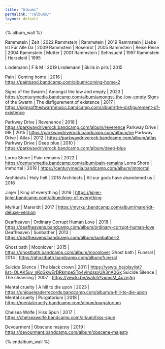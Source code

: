 ```yaml
---
title: "Albums"
permalink: "/albums/"
layout: default
---
```


<!-- Band | title | cover | year | link | tags -->
{% album_wall %}

Rammstein | Zeit | 2022
Rammstein | Rammstein | 2019
Rammstein | Liebe Ist Für Alle Da | 2009
Rammstein | Rosenrot | 2005
Rammstein | Reise Reise | 2004
Rammstein | Mutter | 2001
Rammstein | Sehnsucht | 1997
Rammstein | Herzeleid | 1995

Lindemann | F & M | 2019
Lindemann | Skills in pills | 2015

Pain | Coming home | 2016 | https://painband.bandcamp.com/album/coming-home-2

Signs of the Swarm | Amongst the low and empty | 2023 | https://centurymedia.bandcamp.com/album/amongst-the-low-empty
Signs of the Swarm | The disfigurement of existence | 2017 | https://signsoftheswarmmusic.bandcamp.com/album/the-disfigurement-of-existence

Parkway Drive | Revenence | 2018 | https://parkwaydriverock.bandcamp.com/album/reverence
Parkway Drive | IRE | 2015 | https://parkwaydriverock.bandcamp.com/album/ire
Parkway Drive | Atlas | 2012 | https://parkwaydriverock.bandcamp.com/album/atlas
Parkway Drive | Deep blue | 2010 | https://parkwaydriverock.bandcamp.com/album/deep-blue

Lorna Shore | Pain remains | 2022 | https://centurymedia.bandcamp.com/album/pain-remains
Lorna Shore | Immortal | 2019 | https://centurymedia.bandcamp.com/album/immortal

Architects | Holy hell | 2018
Architects | All our gods have abandoned us | 2016

Jinjer | King of everything | 2016 | https://jinjer-jinjer.bandcamp.com/album/king-of-everything

Myrkur | Mareridt | 2017 | https://myrkur.bandcamp.com/album/mareridt-deluxe-version

Deafheaven | Ordinary Corrupt Human Love | 2018 | https://deafheavens.bandcamp.com/album/ordinary-corrupt-human-love
Deafheaven | Sunbather | 2013 | https://deafheavens.bandcamp.com/album/sunbather-2

Ghost bath | Moonlover | 2015 | https://ghostbath.bandcamp.com/album/moonlover
Ghost bath | Funeral | 2014 | https://ghostbath.bandcamp.com/album/funeral

Suicide Silence | The black crown | 2011 | https://yewtu.be/playlist?list=OLAK5uy_nKcGkwErDRkmpeSTp4ylndssxUA3nA0Gk
Suicide Silence | The cleansing | 2007 | https://yewtu.be/watch?v=msM_4uznjAg

Mental cruelty | A hill to die upon | 2023 | https://uniqueleaderrecords.bandcamp.com/album/a-hill-to-die-upon
Mental cruelty | Purgatorium | 2018 | https://mentalcruelty.bandcamp.com/album/purgatorium

Chelsea Wolfe | Hiss Spun | 2017 | https://chelseawolfe.bandcamp.com/album/hiss-spun

Devourment | Obscene majesty | 2019 | https://devourment.bandcamp.com/album/obscene-majesty


{% endalbum_wall %}


